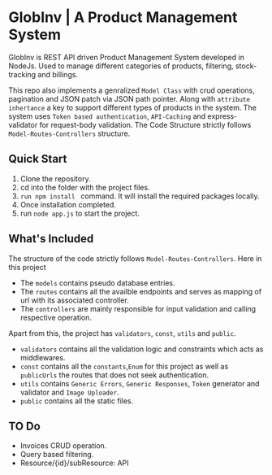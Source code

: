 # GlobInv | A Product Management System
GlobInv is REST API driven Product Management System developed in NodeJs. Used to manage different categories of products, filtering,
stock-tracking and billings.

This repo also implements a genralized `Model Class` with crud operations, pagination and JSON patch via JSON path pointer. Along with 
`attribute inhertance` a key to support different types of products in the system. The system uses `Token based authentication`, `API-Caching`
and express-validator for request-body validation. The Code Structure strictly follows ``Model-Routes-Controllers`` structure.

## Quick Start

  1. Clone the repository.
  2. cd into the folder with the project files.
  3. ```run npm install ``` command. It will  install the required packages locally. 
  4. Once installation completed. 
  5. run ```node app.js``` to start the project.

## What's Included
The structure of the code strictly follows ``Model-Routes-Controllers``. Here in this project 
+ The ``models`` contains pseudo database entries.
+ The ``routes`` contains all the availble endpoints and serves as mapping of url with its associated controller.
+ The ``controllers`` are mainly responsible for input validation and calling respective operation.

Apart from this, the project has ``validators``, ``const``, ``utils`` and ``public``.
+ ``validators`` contains all the validation logic and constraints which acts as middlewares.
+ ``const`` contains all the ``constants``,``Enum`` for this project as well as ``publicUrls`` the routes that does not seek authentication.
+ ``utils`` contains ``Generic Errors``, ``Generic Responses``, `Token` generator and validator and ``Image Uploader``.
+ ``public`` contains all the static files.

## TO Do
+ Invoices CRUD operation.
+ Query based filtering.
+ Resource/{id}/subResource: API





